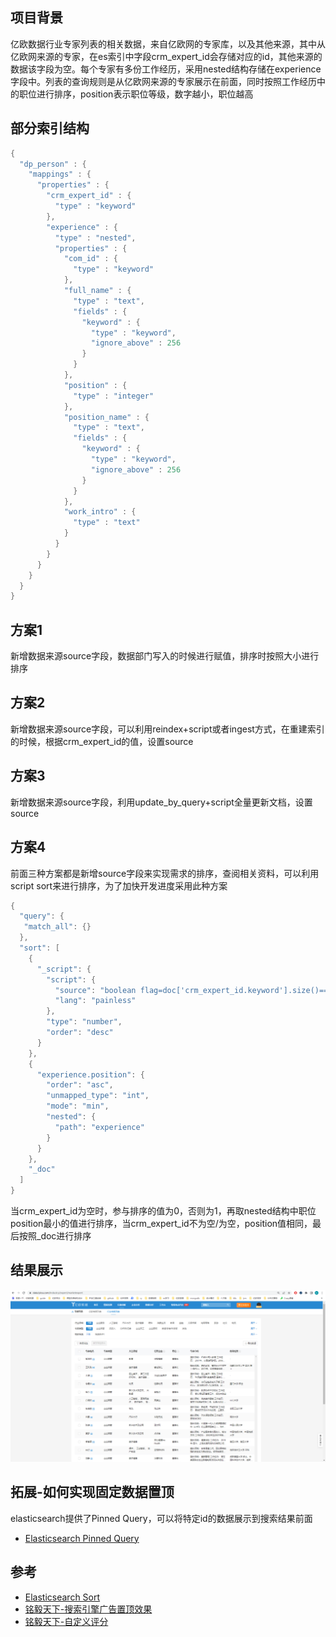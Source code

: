 ## 项目背景

亿欧数据行业专家列表的相关数据，来自亿欧网的专家库，以及其他来源，其中从亿欧网来源的专家，在es索引中字段crm_expert_id会存储对应的id，其他来源的数据该字段为空。每个专家有多份工作经历，采用nested结构存储在experience字段中。列表的查询规则是从亿欧网来源的专家展示在前面，同时按照工作经历中的职位进行排序，position表示职位等级，数字越小，职位越高

## 部分索引结构

```java
{
  "dp_person" : {
    "mappings" : {
      "properties" : {
		"crm_expert_id" : {
          "type" : "keyword"
        },
        "experience" : {
          "type" : "nested",
          "properties" : {
            "com_id" : {
              "type" : "keyword"
            },
            "full_name" : {
              "type" : "text",
              "fields" : {
                "keyword" : {
                  "type" : "keyword",
                  "ignore_above" : 256
                }
              }
            },
            "position" : {
              "type" : "integer"
            },
            "position_name" : {
              "type" : "text",
              "fields" : {
                "keyword" : {
                  "type" : "keyword",
                  "ignore_above" : 256
                }
              }
            },
            "work_intro" : {
              "type" : "text"
            }
          }
        }
      }
    }
  }
}
```

## 方案1

新增数据来源source字段，数据部门写入的时候进行赋值，排序时按照大小进行排序

## 方案2

新增数据来源source字段，可以利用reindex+script或者ingest方式，在重建索引的时候，根据crm_expert_id的值，设置source

## 方案3

新增数据来源source字段，利用update_by_query+script全量更新文档，设置source

## 方案4

前面三种方案都是新增source字段来实现需求的排序，查阅相关资料，可以利用script sort来进行排序，为了加快开发进度采用此种方案

```java
{
  "query": {
   "match_all": {}
  },
  "sort": [
    {
      "_script": {
        "script": {
          "source": "boolean flag=doc['crm_expert_id.keyword'].size()==0||doc['crm_expert_id.keyword'][0]=='';int rankScore =flag ?0: 1;return rankScore",
          "lang": "painless"
        },
        "type": "number",
        "order": "desc"
      }
    },
    {
      "experience.position": {
        "order": "asc",
        "unmapped_type": "int",
        "mode": "min",
        "nested": {
          "path": "experience"
        }
      }
    },
    "_doc"
  ]
}
```

当crm_expert_id为空时，参与排序的值为0，否则为1，再取nested结构中职位position最小的值进行排序，当crm_expert_id不为空/为空，position值相同，最后按照_doc进行排序

## 结果展示

![](../images/es_20230104162126.png)



## 拓展-如何实现固定数据置顶

elasticsearch提供了Pinned Query，可以将特定id的数据展示到搜索结果前面

* [Elasticsearch Pinned Query](https://www.elastic.co/guide/en/elasticsearch/reference/master/query-dsl-pinned-query.html)

## 参考

- [Elasticsearch Sort](https://www.elastic.co/guide/en/elasticsearch/reference/master/sort-search-results.html#script-based-sorting)
- [铭毅天下-搜索引擎广告置顶效果](https://mp.weixin.qq.com/s/9gaJwxTAxbL3YnAU8iXPpA)
- [铭毅天下-自定义评分](https://mp.weixin.qq.com/s/npOCOX8tTzk6bv_8n_7njQ)

